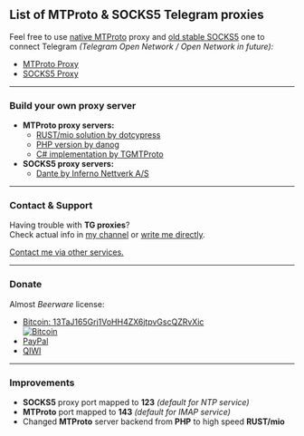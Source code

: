 ## List of MTProto & SOCKS5 Telegram proxies
Feel free to use [native MTProto](tg://proxy?server=62.210.73.58&port=143&secret=9615e2fc5c8c17419a8055ca5b55e9dd) proxy and [old stable SOCKS5](tg://socks?server=62.210.73.58&port=123&user=prx&pass=hHQ0nVmI2kI4Gf52OZhULAQI) one to connect Telegram *(Telegram Open Network / Open Network in future):*

- [MTProto Proxy](tg://proxy?server=62.210.73.58&port=143&secret=9615e2fc5c8c17419a8055ca5b55e9dd)
- [SOCKS5 Proxy](tg://socks?server=62.210.73.58&port=123&user=prx&pass=hHQ0nVmI2kI4Gf52OZhULAQI)

---

### Build your own proxy server
- **MTProto proxy servers:**
    * <a href="https://github.com/iShift/mtproxy/tree/d93f668a13af038603b2287df5ddc7142f25d1ca" target="_blank" alt="RUST/mio MTProxy">RUST/mio solution by dotcypress</a>  
    * [PHP version by danog](tg://resolve?domain=MadelineProto&post=348)  
    * <a href="https://github.com/TGMTProto/MTProtoProxy" target="_blank" alt="C# MTProxy">C# implementation by TGMTProto</a>  
- **SOCKS5 proxy servers:**
    * <a href="https://www.inet.no/dante/" target="_blank" alt="SOCKS5 Proxy">Dante by Inferno Nettverk A/S</a>  

---

### Contact & Support
Having trouble with **TG proxies**?  
Check actual info in [my channel](tg://resolve?domain=Syncrets) or [write me directly](tg://resolve?domain=Glitch).  

<a href="https://a-u.me/contact/" target="_blank" alt="Contact">Contact me via other services.</a>

---

### Donate
Almost *Beerware* license:

- <a href="bitcoin:13TaJ165Grj1VoHH4ZX6jtpvGscQZRvXic?amount=0.002&message=Thnx4TGProxy" target="_blank" alt="Bitcoin">Bitcoin: 13TaJ165Grj1VoHH4ZX6jtpvGscQZRvXic</a>  
<a href="bitcoin:13TaJ165Grj1VoHH4ZX6jtpvGscQZRvXic?amount=0.002&message=Thnx4TGProxy" target="_blank" alt="Bitcoin"><img src="https://a-u.me/0/smzx7.png" alt="Bitcoin"></a>
- <a href="https://paypal.me/Arxat/20" target="_blank" alt="PayPal">PayPal</a>
- <a href="https://ishop.qiwi.com/public/order/embed.action?from=553829&ccy=" target="_blank" alt="QIWI">QIWI</a>

---

### Improvements
- **SOCKS5** proxy port mapped to **123** *(default for NTP service)*
- **MTProto** port mapped to **143** *(default for IMAP service)*
- Changed **MTProto** server backend from **PHP** to high speed **RUST/mio**

